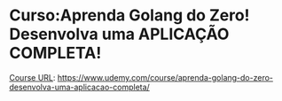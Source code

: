 # Curso:Aprenda Golang do Zero! Desenvolva uma APLICAÇÃO COMPLETA!

[Course URL](https://www.udemy.com/course/aprenda-golang-do-zero-desenvolva-uma-aplicacao-completa/): https://www.udemy.com/course/aprenda-golang-do-zero-desenvolva-uma-aplicacao-completa/

